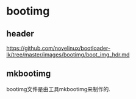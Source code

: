 bootimg
========================================

header
----------------------------------------

https://github.com/novelinux/bootloader-lk/tree/master/images/bootimg/boot_img_hdr.md

mkbootimg
----------------------------------------

bootimg文件是由工具mkbootimg来制作的.
